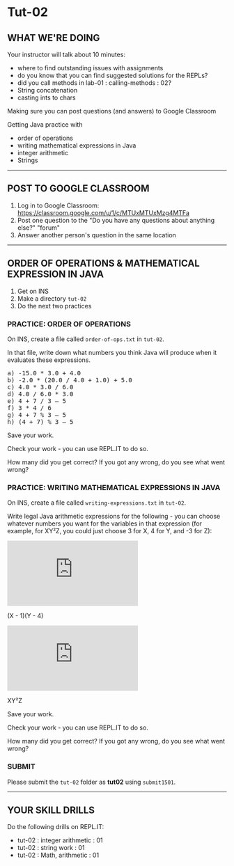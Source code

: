 # Tut-02

## WHAT WE'RE DOING

Your instructor will talk about 10 minutes:

- where to find outstanding issues with assignments
- do you know that you can find suggested solutions for the REPLs?
- did you call methods in lab-01 : calling-methods : 02?
- String concatenation
- casting ints to chars

Making sure you can post questions (and answers) to Google Classroom

Getting Java practice with

- order of operations
- writing mathematical expressions in Java
- integer arithmetic
- Strings

---

## POST TO GOOGLE CLASSROOM

1. Log in to Google Classroom: https://classroom.google.com/u/1/c/MTUxMTUxMzg4MTFa
2. Post one question to the "Do you have any questions about anything else?" "forum"
3. Answer another person's question in the same location

---

## ORDER OF OPERATIONS & MATHEMATICAL EXPRESSION IN JAVA

1. Get on INS
1. Make a directory `tut-02`
1. Do the next two practices

### PRACTICE: ORDER OF OPERATIONS

On INS, create a file called `order-of-ops.txt` in `tut-02`.

In that file, write down what numbers you think Java will produce when it evaluates these expressions.

<pre>
a) -15.0 * 3.0 + 4.0
b) -2.0 * (20.0 / 4.0 + 1.0) + 5.0
c) 4.0 * 3.0 / 6.0
d) 4.0 / 6.0 * 3.0
e) 4 + 7 / 3 – 5
f) 3 * 4 / 6
g) 4 + 7 % 3 – 5
h) (4 + 7) % 3 – 5
</pre>

Save your work.

Check your work - you can use REPL.IT to do so.

How many did you get correct? If you got any wrong, do you see what went wrong?


### PRACTICE: WRITING MATHEMATICAL EXPRESSIONS IN JAVA

On INS, create a file called `writing-expressions.txt` in `tut-02`.

Write legal Java arithmetic expressions for the following - you can choose whatever numbers you want for the variables in that expression (for example, for XY²Z, you could just choose 3 for X, 4 for Y, and -3 for Z):

![equation](http://latex.codecogs.com/gif.latex?A%20+%20%5Cfrac%7BB%7D%7BC%20+%20D%7D)

(X - 1)(Y - 4)

![equation](http://latex.codecogs.com/gif.latex?%5Cfrac%7B-B%20+%20X%7D%7B2A%7D)

XY²Z

Save your work.

Check your work - you can use REPL.IT to do so.

How many did you get correct? If you got any wrong, do you see what went wrong?


### SUBMIT

Please submit the `tut-02` folder as **tut02** using `submit1501`.

---

## YOUR SKILL DRILLS

Do the following drills on REPL.IT:

- tut-02 : integer arithmetic : 01
- tut-02 : string work : 01
- tut-02 : Math, arithmetic : 01
